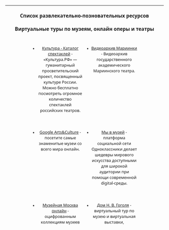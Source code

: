 
<style>
* {
    font-family: 'Noto Sans', sans-serif;
    font-size: 0.8rem;
    }

li {
    text-align: center;
}

h2, h3 {
    text-align: center;
    font-size: 1.2rem;
}

em {
    background-color: aqua;
}


ul {
    display: flex;
    flex-flow: row wrap;
    justify-content: center;
    
}

li {
    width: 95%;
    margin: 0.45rem;

}

	@media (min-width: 640px) {
		li {
            width: 30%;
            margin: 1rem;
		}
		li>p, li a {
            font-size: 1rem;
		}
	}

</style>
---
## Список развлекательно-позновательных ресурсов

### Виртуальные туры по музеям, онлайн оперы и театры

* [Культура - Каталог спектаклей](https://www.culture.ru/theaters/performances "Культура - Каталог спектаклей") - «Культура.РФ» — гуманитарный просветительский проект, посвященный культуре России. Можно бесплатно посмотреть огромное количество спектаклей российских театров.

* [Видеоархив Мариинки](https://mariinsky.tv/v "Видеоархив Мариинки") - Видеоархив государственного академического Мариинского театра.

* [Google Arts&Culture](https://artsandculture.google.com/project/street-view "Google Arts&Culture") - посетите самые знаменитые музеи со всего мира онлайн.

* [Мы в музей](https://museum.ok.ru/ "Мы в музей") - платформа социальной сети Одноклассники делает шедевры мирового искусства доступными для широкой аудитории при помощи современной digital-среды.

* [Музейная Москва онлайн](https://union.catalog.mos.ru/ "Музейная Москва онлайн") - оцифрованным коллекциям музеев Москвы - "Коллекции онлайн" позволяет искать и просматривать экспонаты музеев Москвы.

* [Дом Н. В. Гоголя](http://domgogolya.ru/museum/virtual/ "Дом Н. В. Гоголя — мемориальный музей и научная библиотека") - виртуальный тур по музею и виртуальная выставки, посвященные Н.В. Гоголю.

* [ГМИИ им. А.С. ПУШКИНА](https://www.virtual.arts-museum.ru/ "Государственный музей изобразительных искусств имени А.С. Пушкина") - государственный музей изобразительных искусств имени А.С. Пушкина открывает свои экспозиционные залы для виртуальных прогулок.

* [Музей-панорама «Бородинская битва»](http://mpbb.ru/data/vtours/borodino/?lp=p1&lang=ru "Музей-панорама «Бородинская битва»") - виртуальный тур по муузею-панораме «Бородинская битва».

* [Музей космонавтики](https://kosmo-museum.ru/static_pages/virtualnye-vystavki "Музей космонавтики") - виртуальные выставки по музею космонавтики.

* [Музей им. К.А. Тимирязева](http://gbmt.ru/ru/exhibition/?arFilter_ff%5BNAME%5D=&arFilter_pf%5BTYPE%5D=523&set_filter=%D0%9F%D0%BE%D0%BA%D0%B0%D0%B7%D0%B0%D1%82%D1%8C&set_filter=Y "Музей им. К.А. Тимирязева") - виртуальные выставки от Государственного биологического музея им. К. А. Тимирязева.

* [Мемориальная квартира Марины Цветаевой](http://www.dommuseum.ru/3dtour/ "Мемориальная квартира Марины Цветаевой") - виртуальное путешествие по мемориальной квартире Марины Цветаевой.

* [Государственный музей В.В.Маяковского](https://музеймаяковского.рф/exhibitions/virtualnye/ "Государственный музей В.В.Маяковского") - виртуальные выставки посвященные В.В.Маяковскому.

* [Галерея нейросетевого искусства](https://yandex.ru/lab/ganart "Галерея нейросетевого искусства") - В этом проекте от Яндекса все картины создала нейросеть. На выставку попала лишь малая часть её произведений — четыре тысячи работ, отобранных куратором, тоже нейросетью.

* [Узнай Москву](https://um.mos.ru/search/?q=%D0%B2%D0%B8%D1%80%D1%82%D1%83%D0%B0%D0%BB%D1%8C%D0%BD%D1%8B%D0%B9+%D1%82%D1%83%D1%80/ "Узнай Москву") - проект дает возможность виртуально прогуляться по интересным местам Москвы совместно с известными москвоведами.

* [МГОМЗ](http://www.mgomz.ru/posetitelyam/virtualnyiy-muzey/ "МГОМЗ") - виртуальноые выставкиб экскурсии и туры по Московскому государственному объединенному художественному историко-архитектурному и природно-ландшафтному музею-заповеднику.

* [Санкт-Петербургская филармония им. Д.Д.Шостаковича](https://www.philharmonia.spb.ru/media/online/ "Санкт-Петербургская филармония им. Д.Д.Шостаковича") - онлайн-трансляции концертов Санкт-Петербургской филармонии им. Д.Д.Шостаковича

* [Государственный Эрмитаж](https://hermitagemuseum.org/wps/portal/hermitage/panorama/!ut/p/z1/04_Sj9CPykssy0xPLMnMz0vMAfIjo8zi_R0dzQyNnQ28LMJMzA0cLR09XLwCDUyd3Mz0w8EKDHAARwP9KGL041EQhd_4cP0oVCv8Pb2BJviHmHr4-4c5GzmbQBXgMaMgNzTCINNREQAJ272H/dz/d5/L2dBISEvZ0FBIS9nQSEh/?lng=ru/ "Государственный Эрмитаж") - Виртуальные туры по Государственному Эрмитажу, который обладает коллекцией, насчитывающей около трех миллионов произведений искусства и памятников мировой культуры. 


### Временные акции в онлайн-кинотеатрах и издательствах

* [«Эксмо»](https://eksmo.ru/news/vremya-chitat-eksmo-darit-knigi-tem-kto-doma-ID15537584/ "«Эксмо»") - Издательство «Эксмо» делает своим читателям полезный и приятный подарок: тридцать электронных и аудиокниг бесплатно.

* [MyBook](https://mybook.ru/l/stayhome/?invite=STAYHOME/ "MyBook") - месяц стандартной подписки в MyBook бесплатно - это около 150 000 книг, включая бестселлеры.

* *Временно бесплатно* <br> [КиноПоиск HD](https://t.me/kinopoiskhdhd/759/ "КиноПоиск HD") - Подписка на КиноПоиск HD до конца апреля по промокоду POKAVSEDOMA.

* *Временно бесплатно* <br> [More.tv](https://more.tv/authentication "More.tv") - Месяц бесплатной подписки на More.tv SIDIMDOMA.

* *Временно бесплатно* <br> [Альпина.Книги](https://ebook.alpina.ru/category/2116/bestsellers "Альпина.Книги") - Подборка книг от издательства Альпина.Книги - бесплатно по промокоду  GIFT_STAYHOMEМ.








